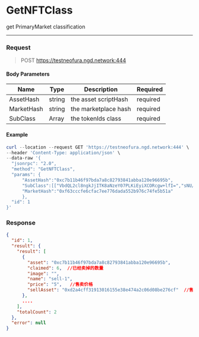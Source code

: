 # GetNFTClass
get PrimaryMarket classification
<hr>

### Request

> POST https://testneofura.ngd.network:444

#### Body Parameters

|    Name    | Type | Description | Required |
| ---------- | --- |    ------    | ----|
| AssetHash     | string|  the asset scriptHash| required |
| MarketHash     | string| the marketplace hash | required|
| SubClass     | Array| the tokenIds class | required |




#### Example
```powershell
curl --location --request GET 'https://testneofura.ngd.network:444' \
--header 'Content-Type: application/json' \
--data-raw '{
  "jsonrpc": "2.0",
  "method": "GetNFTClass",
  "params": {  
      "AssetHash":"0xc7b11b46f97bda7a8c82793841abba120e96695b",
      "SubClass":[["VbdQL2cl8ngkJjITK8aNzeY07PLKiEyiXCORcgw+lfI=","sNU/EpLlV1GuiH4P0zet1rz+SlCb1/2YNucEanpVWIA="],["79WdS6cDK2ZC74UPFlILgiZlus49WkhYo5z8XpR+ckg=","GSDIwJTkjsqbWMQG4eAkPkzCXrTv/390QciVb/B3cow="]],
      "MarketHash":"0xf63cccfe6cfac7ee776dada552b976c74fe5b51a" 
      },
  "id": 1
}'
```
### Response
```json
{
  "id": 1,
  "result": {
    "result": [
      {
        "asset": "0xc7b11b46f97bda7a8c82793841abba120e96695b",
        "claimed": 6,  //已经卖掉的数量
        "image": "",
        "name": "sell-1",
        "price": "5",   //售卖价格
        "sellAsset": "0xd2a4cff31913016155e38e474a2c06d08be276cf"  //售卖资产
      },
      ....
    ],
    "totalCount": 2
  },
  "error": null
}
```

